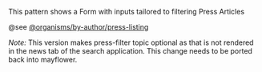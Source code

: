 This pattern shows a Form with inputs tailored to filtering Press Articles

@see [@organisms/by-author/press-listing](https://mayflower.digital.mass.gov/patternlab/?p=organisms-press-filters&view=c)

*Note:* This version makes press-filter topic optional as that is not rendered in the news tab of the search application. This change needs to be ported back into mayflower.